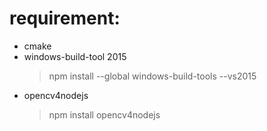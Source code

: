 
# requirement: 
+ cmake
+ windows-build-tool 2015 
   >  npm install --global windows-build-tools --vs2015
+ opencv4nodejs
   >  npm install opencv4nodejs    
      